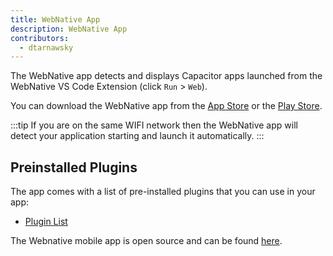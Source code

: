 ```yaml
---
title: WebNative App
description: WebNative App
contributors:
  - dtarnawsky
---
```


The WebNative app detects and displays Capacitor apps launched from the WebNative VS Code Extension (click `Run` > `Web`).

You can download the WebNative app from the [App Store](https://apps.apple.com/us/app/nexus-browser/id6445866986) or the [Play Store](https://play.google.com/store/apps/details?id=com.nexusconcepts.nexus).

:::tip
If you are on the same WIFI network then the WebNative app will detect your application starting and launch it automatically.
:::


## Preinstalled Plugins
The app comes with a list of pre-installed plugins that you can use in your app:
- [Plugin List](https://webnative.app/capacitor)

The Webnative mobile app is open source and can be found [here](https://github.com/damiant/webnative-app).